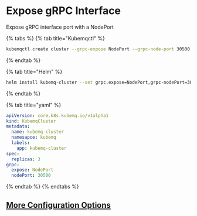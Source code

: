 # Expose gRPC Interface

Expose gRPC interface port with a NodePort

{% tabs %}
{% tab title="Kubemqctl" %}
```bash
kubemqctl create cluster --grpc-expose NodePort --grpc-node-port 30500
```
{% endtab %}

{% tab title="Helm" %}
```bash
helm install kubemq-cluster --set grpc.expose=NodePort,grpc-nodePort=30500  -n kubemq kubemq-charts/kubemq
```
{% endtab %}

{% tab title="yaml" %}
```yaml
apiVersion: core.k8s.kubemq.io/v1alpha1
kind: KubemqCluster
metadata:
  name: kubemq-cluster
  namesapce: kubemq
  labels:
    app: kubemq-cluster
spec:
  replicas: 3
grpc:
  expose: NodePort
  nodePort: 30500
```
{% endtab %}
{% endtabs %}

## [More Configuration Options](../../configuration/cluster.md#grpc)

